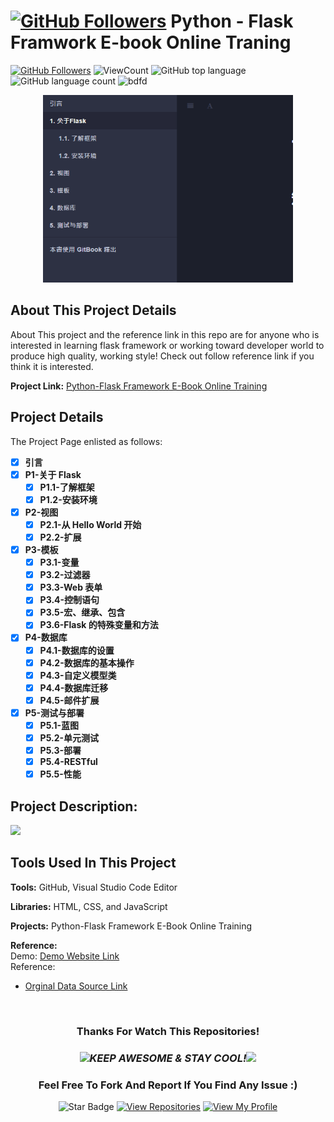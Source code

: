 # <a href="https://github.com/bdfd"><img height=40 src="https://cdn.jsdelivr.net/gh/bdfd/Personal_Image_Repo/4.Stamp/BDFD_Stamp.png" alt="GitHub Followers" /></a> Python - Flask Framwork E-book Online Traning

<a href="https://github.com/bdfd"><img src="https://img.shields.io/github/followers/bdfd?label=Follow%20Me&logo=github" alt="GitHub Followers" /></a>
![ViewCount](https://views.whatilearened.today/views/github/BDFDPortfolio/Dem-02_Ebook-Flask.svg?cache=remove)
![GitHub top language](https://img.shields.io/github/languages/top/BDFDPortfolio/Dem-02_Ebook-Flask?style=flat)
![GitHub language count](https://img.shields.io/github/languages/count/BDFDPortfolio/Dem-02_Ebook-Flask?style=flat)
<img height=20 src="https://cdn.jsdelivr.net/gh/bdfd/Personal_Image_Repo/7.Color-Icon/Status/Finish.svg" alt="bdfd" />

<div align="center">
    <img src="images/demo.png" alt="Logo" width="400" height="300">
</div>

## About This Project Details

About This project and the reference link in this repo are for anyone who is interested in learning flask framework or working toward developer world to produce high quality, working style! Check out follow reference link if you think it is interested.

**Project Link:** [Python-Flask Framework E-Book Online Training](https://bdfdportfolio.tk/Dem-02_Ebook-Flask/)

## Project Details

The Project Page enlisted as follows:

- [x] **引言**
- [x] **P1-关于 Flask**
  - [x] **P1.1-了解框架**
  - [x] **P1.2-安装环境**
- [x] **P2-视图**
  - [x] **P2.1-从 Hello World 开始**
  - [x] **P2.2-扩展**
- [x] **P3-模板**
  - [x] **P3.1-变量**
  - [x] **P3.2-过滤器**
  - [x] **P3.3-Web 表单**
  - [x] **P3.4-控制语句**
  - [x] **P3.5-宏、继承、包含**
  - [x] **P3.6-Flask 的特殊变量和方法**
- [x] **P4-数据库**
  - [x] **P4.1-数据库的设置**
  - [x] **P4.2-数据库的基本操作**
  - [x] **P4.3-自定义模型类**
  - [x] **P4.4-数据库迁移**
  - [x] **P4.5-邮件扩展**
- [x] **P5-测试与部署**
  - [x] **P5.1-蓝图**
  - [x] **P5.2-单元测试**
  - [x] **P5.3-部署**
  - [x] **P5.4-RESTful**
  - [x] **P5.5-性能**

## Project Description:

<img height="27" src="https://img.shields.io/badge/test 3-Level  Advanced-red.svg?&style=for-the-badge&logo=TheSparksFoundation&logoColor=blue"/>
<br/>
<!-- Description: Here you can add more detail information about this project and describe it in the documentation for more details. -->

## Tools Used In This Project

**Tools:** GitHub, Visual Studio Code Editor

**Libraries:** HTML, CSS, and JavaScript

**Projects:** Python-Flask Framework E-Book Online Training

**Reference:**  
Demo: <a href="https://bdfdportfolio.tk/Dem-02_Ebook-Flask">Demo Website Link</a>  
Reference:

- <a href="https://github.com/BDFDPortfolio/Dem-02_Ebook-Flask">Orginal Data Source Link</a>

  <br>

<div align="center">

### Thanks For Watch This Repositories!

### <img src="https://media.giphy.com/media/WUlplcMpOCEmTGBtBW/giphy.gif" width="30"><i>KEEP AWESOME & STAY COOL!</i><img src="https://media.giphy.com/media/WUlplcMpOCEmTGBtBW/giphy.gif" width="30">

### Feel Free To Fork And Report If You Find Any Issue :)

![Star Badge](https://img.shields.io/static/v1?label=%F0%9F%8C%9F&message=If%20Useful&style=style=flat&color=BC4E99)
[![View Repositories](https://img.shields.io/badge/View-My_Repositories-blue?logo=GitHub)](https://github.com/bdfd?tab=repositories)
[![View My Profile](https://img.shields.io/badge/View-My_Profile-green?logo=GitHub)](https://github.com/bdfd)

</div>
